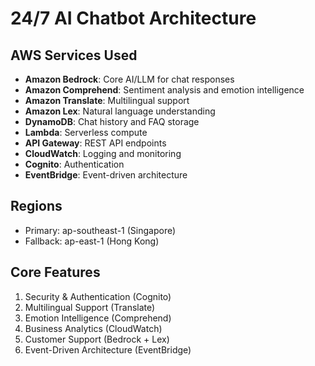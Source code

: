 # 24/7 AI Chatbot Architecture

## AWS Services Used
- **Amazon Bedrock**: Core AI/LLM for chat responses
- **Amazon Comprehend**: Sentiment analysis and emotion intelligence
- **Amazon Translate**: Multilingual support
- **Amazon Lex**: Natural language understanding
- **DynamoDB**: Chat history and FAQ storage
- **Lambda**: Serverless compute
- **API Gateway**: REST API endpoints
- **CloudWatch**: Logging and monitoring
- **Cognito**: Authentication
- **EventBridge**: Event-driven architecture

## Regions
- Primary: ap-southeast-1 (Singapore)
- Fallback: ap-east-1 (Hong Kong)

## Core Features
1. Security & Authentication (Cognito)
2. Multilingual Support (Translate)
3. Emotion Intelligence (Comprehend)
4. Business Analytics (CloudWatch)
5. Customer Support (Bedrock + Lex)
6. Event-Driven Architecture (EventBridge)
